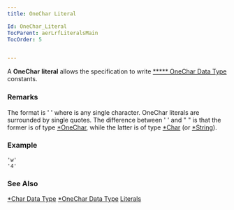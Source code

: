 ```yaml
---
title: OneChar Literal

Id: OneChar_Literal
TocParent: aerLrfLiteralsMain
TocOrder: 5


---
```


A **OneChar** **literal** allows the specification to write [***** OneChar Data Type](Onechar_Data_Type.html) constants. 

### Remarks
The format is ' *<char>* ' where *<char>* is any single character. OneChar literals are surrounded by single quotes. The difference between ' *<char>* ' and " *<char>* " is that the former is of type [*OneChar](Onechar_Data_Type.html), while the latter is of type [*Char](Character_Data_Type.html) (or [*String](String_Data_Type.html)). 

### Example
<dl class="Code" />
        
```
'w'
'4'
```

### See Also
[*Char Data Type](Character_Data_Type.html)
[*OneChar Data Type](Onechar_Data_Type.html)
[Literals](aerLrfLiteralsMain.html) 
